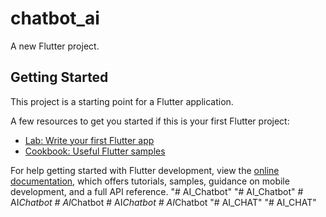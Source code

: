 # chatbot_ai

A new Flutter project.

## Getting Started

This project is a starting point for a Flutter application.

A few resources to get you started if this is your first Flutter project:

- [Lab: Write your first Flutter app](https://docs.flutter.dev/get-started/codelab)
- [Cookbook: Useful Flutter samples](https://docs.flutter.dev/cookbook)

For help getting started with Flutter development, view the
[online documentation](https://docs.flutter.dev/), which offers tutorials,
samples, guidance on mobile development, and a full API reference.
"# AI_Chatbot" 
"# AI_Chatbot" 
#   A I _ C h a t b o t  
 #   A I _ C h a t b o t  
 #   A I _ C h a t b o t  
 #   A I _ C h a t b o t  
 "# AI_CHAT" 
"# AI_CHAT" 
